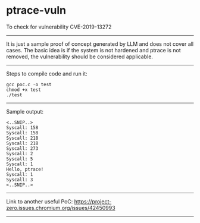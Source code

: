 # ptrace-vuln
To check for vulnerability CVE-2019-13272
***
&NewLine;
It is just a sample proof of concept generated by LLM and does not cover all cases.
The basic idea is if the system is not hardened and ptrace is not removed, the vulnerability should be considered applicable.
&NewLine;
***
&NewLine;
Steps to compile code and run it:
```
gcc poc.c -o test
chmod +x test
./test
```
***
&NewLine;
Sample output:
```
<..SNIP..>
Syscall: 158
Syscall: 158
Syscall: 218
Syscall: 218
Syscall: 273
Syscall: 2
Syscall: 5
Syscall: 1
Hello, ptrace!
Syscall: 1
Syscall: 3
<..SNIP..>
```
***
&NewLine;
Link to another useful PoC: https://project-zero.issues.chromium.org/issues/42450993
***
&NewLine;



